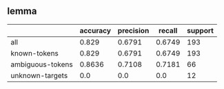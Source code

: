 
## lemma

|                  | accuracy | precision | recall | support |
|------------------|----------|-----------|--------|---------|
| all              | 0.829    | 0.6791    | 0.6749 | 193     |
| known-tokens     | 0.829    | 0.6791    | 0.6749 | 193     |
| ambiguous-tokens | 0.8636   | 0.7108    | 0.7181 | 66      |
| unknown-targets  | 0.0      | 0.0       | 0.0    | 12      |

